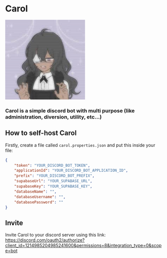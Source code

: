 # Carol

![Imagem](https://github.com/MarcelloDev6001/Carol/blob/main/avatar.png)
### Carol is a simple discord bot with multi purpose (like administration, diversion, utility, etc...)

## How to self-host Carol

Firstly, create a file called `carol.properties.json` and put this inside your file:

```json
{
    "token": "YOUR_DISCORD_BOT_TOKEN",
    "applicationId": "YOUR_DISCORD_BOT_APPLICATION_ID",
    "prefix": "YOUR_DISCORD_BOT_PREFIX",
    "supabaseUrl": "YOUR_SUPABASE_URL",
    "supabaseKey": "YOUR_SUPABASE_KEY",
    "databaseName": "",
    "databaseUsername": "",
    "databasePassword": ""
}

```

## Invite

Invite Carol to your discord server using this link: https://discord.com/oauth2/authorize?client_id=1214985204985241600&permissions=8&integration_type=0&scope=bot
